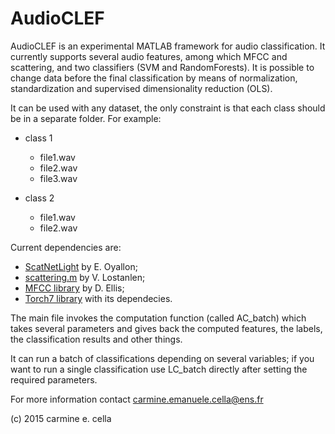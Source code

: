 # AudioCLEF

AudioCLEF is an experimental MATLAB framework for audio classification. It currently supports several audio features, among which MFCC and scattering, and two classifiers (SVM and RandomForests). It is possible to change data before the final classification by means of normalization, standardization and supervised dimensionality reduction (OLS). 

It can be used with any dataset, the only constraint is that each class should be in a separate folder. For example:

- class 1
	* file1.wav
	* file2.wav
	* file3.wav
	
- class 2
	* file1.wav
	* file2.wav


Current dependencies are:

* [ScatNetLight](https://github.com/edouardoyallon/ScatNetLight/releases) by E. Oyallon;
* [scattering.m](https://github.com/lostanlen/scattering.m) by V. Lostanlen;
* [MFCC library](http://labrosa.ee.columbia.edu/matlab/rastamat/) by D. Ellis;
* [Torch7 library](http://torch.ch/) with its dependecies.

The main file invokes the computation function (called AC_batch) which takes several parameters and gives back the computed features, the labels, the classification results and other things.

It can run a batch of classifications depending on several variables; if you want to run a single classification use LC_batch directly after setting the required parameters.

For more information contact carmine.emanuele.cella@ens.fr

(c) 2015 carmine e. cella
